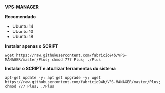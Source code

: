 __VPS-MANAGER__

__Recomendado__
- Ubuntu 14
- Ubuntu 16
- Ubuntu 18

__Instalar apenas o SCRIPT__

```wget https://raw.githubusercontent.com/fabricio94b/VPS-MANAGER/master/Plus; chmod 777 Plus; ./Plus```

__Instalar o SCRIPT e atualizar ferramentas do sistema__

```apt-get update -y; apt-get upgrade -y; wget https://raw.githubusercontent.com/fabricio94b/VPS-MANAGER/master/Plus; chmod 777 Plus; ./Plus```


